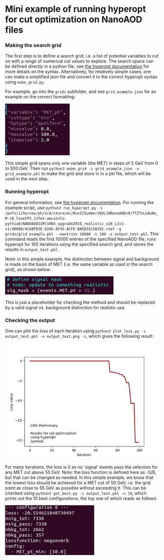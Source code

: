 # Mini example of running hyperopt for cut optimization on NanoAOD files

### Making the search grid
The first step is to define a search grid, i.e. a list of potential variables to cut on with a range of numerical cut values to explore.
The search space can be defined directly in a python file, see [the hyperopt documentation](https://github.com/hyperopt/hyperopt/wiki/FMin#2-defining-a-search-space) for more details on the syntax.
Alternatively, for relatively simple cases, one can make a simplified json file and convert it to the correct hyperopt syntax using `make_grid.py`.

For example, go into the `grids` subfolder, and see `grid_example.json` for an example on the correct formatting:

![](docs/hyperopt_grid_def.png)

This simple grid spans only one variable (the MET) in steps of 5 GeV from 0 to 500 GeV.
Then run `python3 make_grid -i grid_example.json -o grid_example.pkl` to make the grid and store in in a pkl file, which will be used in the next step.

### Running hyperopt
For general information, see [the hyperopt documentation](https://github.com/hyperopt/hyperopt/wiki/FMin).
For running the example script, use `python3 run_hyperopt.py -i /pnfs/iihe/cms/ph/sc4/store/mc/RunIISummer20UL18NanoAODv9/TTZToLLNuNu_M-10_TuneCP5_13TeV-amcatnlo-pythia8/NANOAODSIM/106X_upgrade2018_realistic_v16_L1v1-v1/40000/4C6BFB3E-92A5-8F45-ACFE-BAED3415B392.root -g grids/grid_example.pkl --nentries 10000 -n 100 -o output_test.pkl`.
This command reads the first 10000 entries of the specified NanoAOD file, runs hyperopt for 100 iterations using the specified search grid, and stores the results in `output_test.pkl`.

Note: in this simple example, the distinction between signal and background is made on the basis of MET (i.e. the same variable as used in the search grid), as shown below:

![](docs/hyperopt_sig_def.png)

This is just a placeholder for checking the method and should be replaced by a valid signal vs. background distinction for realistic use.

### Checking the output
One can plot the loss of each iteration using `python3 plot_loss.py -i output_test.pkl -o output_test.png -s`, which gives the following result:

![](docs/output_test.png)

For many iterations, the loss is 0 as no 'signal' events pass the selection for any MET cut above 55 GeV.
Note: the loss function is defined here as -S/B, but that can be changed as needed.
In this simple example, we know that the lowest loss should be achieved for a MET cut of 50 GeV, i.e. the grid point as close to 55 GeV as possible without exceeding it.
This can be checked using `python3 get_best.py -i output_test.pkl -n 10`, which prints out the 10 best configurations, the top one of which reads as follows:

![](docs/hyperopt_best.png)
